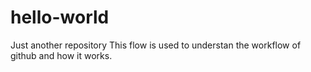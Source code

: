 # hello-world
Just another repository
This flow is used to understan the  workflow of github and how it works.
